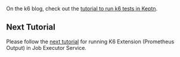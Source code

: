 
On the k6 blog, check out the [tutorial to run k6 tests in Keptn](https://k6.io/blog/performance-testing-in-keptn-using-k6/).

## Next Tutorial

Please follow the [next tutorial](../k6-prometheus-example/README.md) for running K6 Extension (Prometheus Output) in Job Executor Service.